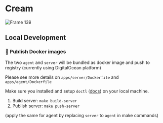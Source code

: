 # Cream

![Frame 139](https://github.com/user-attachments/assets/5f438573-7be1-4318-9d68-9e6455dbc9ad)


## Local Development

### 🐳 Publish Docker images

The two `agent` and `server` will be bundled as docker image and push to registry (currently using DigitalOcean platform)

Please see more details on `apps/server/Dockerfile` and `apps/agent/Dockerfile`

Make sure you installed and setup `doctl` ([docs](https://docs.digitalocean.com/reference/doctl/how-to/install/)) on your local machine.

1. Build server: `make build-server`
2. Publish server: `make push-server`

(apply the same for agent by replacing `server` to `agent` in make commands)

